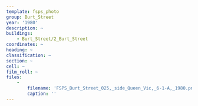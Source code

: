```yaml
---
template: fsps_photo
group: Burt_Street
year: '1980'
description: ~
buildings:
    - Burt_Street/2_Burt_Street
coordinates: ~
heading: ~
classification: ~
section: ~
cell: ~
film_roll: ~
files:
    -
        filename: 'FSPS_Burt_Street_025,_side_Queen_Vic,_6-1-A,_1980.png'
        caption: ''
---
```

